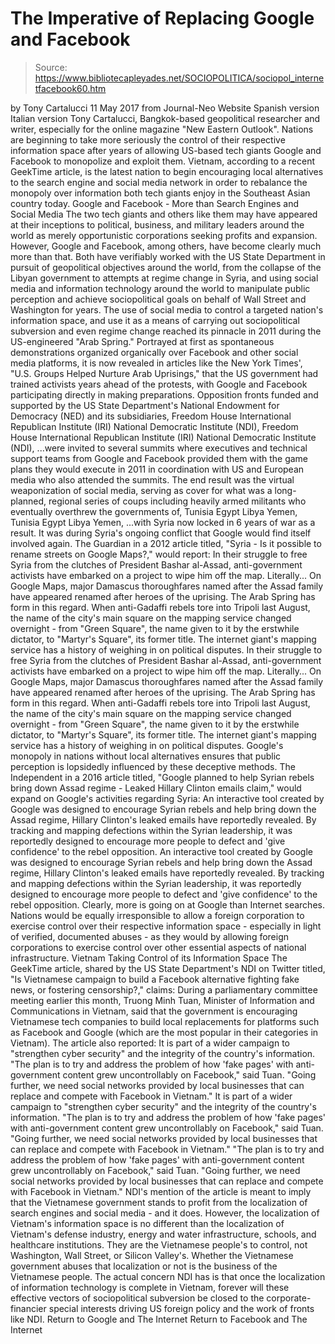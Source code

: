 # The Imperative of Replacing Google and Facebook

> Source: https://www.bibliotecapleyades.net/SOCIOPOLITICA/sociopol_internetfacebook60.htm

by Tony Cartalucci 11 May 2017
from Journal-Neo Website
Spanish version
Italian version
Tony Cartalucci, Bangkok-based geopolitical researcher and writer, especially for the online magazine "New Eastern Outlook".
Nations are beginning to take more seriously the control of their respective information space after years of allowing US-based tech giants Google and Facebook to monopolize and exploit them. Vietnam, according to a recent GeekTime article, is the latest nation to begin encouraging local alternatives to the search engine and social media network in order to rebalance the monopoly over information both tech giants enjoy in the Southeast Asian country today.
Google and Facebook - More than Search Engines and Social Media The two tech giants and others like them may have appeared at their inceptions to political, business, and military leaders around the world as merely opportunistic corporations seeking profits and expansion. However, Google and Facebook, among others, have become clearly much more than that. Both have verifiably worked with the US State Department in pursuit of geopolitical objectives around the world, from the collapse of the Libyan government to attempts at regime change in Syria, and using social media and information technology around the world to manipulate public perception and achieve sociopolitical goals on behalf of Wall Street and Washington for years. The use of social media to control a targeted nation's information space, and use it as a means of carrying out sociopolitical subversion and even regime change reached its pinnacle in 2011 during the US-engineered "Arab Spring."
Portrayed at first as spontaneous demonstrations organized organically over Facebook and other social media platforms, it is now revealed in articles like the New York Times', "U.S. Groups Helped Nurture Arab Uprisings," that the US government had trained activists years ahead of the protests, with Google and Facebook participating directly in making preparations.
Opposition fronts funded and supported by the US State Department's National Endowment for Democracy (NED) and its subsidiaries,
Freedom House International Republican Institute (IRI) National Democratic Institute (NDI),
Freedom House
International Republican Institute (IRI)
National Democratic Institute (NDI),
...were invited to several summits where executives and technical support teams from Google and Facebook provided them with the game plans they would execute in 2011 in coordination with US and European media who also attended the summits.
The end result was the virtual weaponization of social media, serving as cover for what was a long-planned, regional series of coups including heavily armed militants who eventually overthrew the governments of,
Tunisia Egypt Libya Yemen,
Tunisia
Egypt
Libya
Yemen,
...with Syria now locked in 6 years of war as a result.
It was during Syria's ongoing conflict that Google would find itself involved again.
The Guardian in a 2012 article titled, "Syria - Is it possible to rename streets on Google Maps?," would report:
In their struggle to free Syria from the clutches of President Bashar al-Assad, anti-government activists have embarked on a project to wipe him off the map. Literally... On Google Maps, major Damascus thoroughfares named after the Assad family have appeared renamed after heroes of the uprising. The Arab Spring has form in this regard. When anti-Gadaffi rebels tore into Tripoli last August, the name of the city's main square on the mapping service changed overnight - from "Green Square", the name given to it by the erstwhile dictator, to "Martyr's Square", its former title. The internet giant's mapping service has a history of weighing in on political disputes.
In their struggle to free Syria from the clutches of President Bashar al-Assad, anti-government activists have embarked on a project to wipe him off the map. Literally...
On Google Maps, major Damascus thoroughfares named after the Assad family have appeared renamed after heroes of the uprising. The Arab Spring has form in this regard.
When anti-Gadaffi rebels tore into Tripoli last August, the name of the city's main square on the mapping service changed overnight - from "Green Square", the name given to it by the erstwhile dictator, to "Martyr's Square", its former title.
The internet giant's mapping service has a history of weighing in on political disputes.
Google's monopoly in nations without local alternatives ensures that public perception is lopsidedly influenced by these deceptive methods.
The Independent in a 2016 article titled, "Google planned to help Syrian rebels bring down Assad regime - Leaked Hillary Clinton emails claim," would expand on Google's activities regarding Syria:
An interactive tool created by Google was designed to encourage Syrian rebels and help bring down the Assad regime, Hillary Clinton's leaked emails have reportedly revealed. By tracking and mapping defections within the Syrian leadership, it was reportedly designed to encourage more people to defect and 'give confidence' to the rebel opposition.
An interactive tool created by Google was designed to encourage Syrian rebels and help bring down the Assad regime, Hillary Clinton's leaked emails have reportedly revealed.
By tracking and mapping defections within the Syrian leadership, it was reportedly designed to encourage more people to defect and 'give confidence' to the rebel opposition.
Clearly, more is going on at Google than Internet searches.
Nations would be equally irresponsible to allow a foreign corporation to exercise control over their respective information space - especially in light of verified, documented abuses - as they would by allowing foreign corporations to exercise control over other essential aspects of national infrastructure.
Vietnam Taking Control of its Information Space
The GeekTime article, shared by the US State Department's NDI on Twitter titled, "Is Vietnamese campaign to build a Facebook alternative fighting fake news, or fostering censorship?," claims:
During a parliamentary committee meeting earlier this month, Truong Minh Tuan, Minister of Information and Communications in Vietnam, said that the government is encouraging Vietnamese tech companies to build local replacements for platforms such as Facebook and Google (which are the most popular in their categories in Vietnam).
The article also reported:
It is part of a wider campaign to "strengthen cyber security" and the integrity of the country's information. "The plan is to try and address the problem of how 'fake pages' with anti-government content grew uncontrollably on Facebook," said Tuan. "Going further, we need social networks provided by local businesses that can replace and compete with Facebook in Vietnam."
It is part of a wider campaign to "strengthen cyber security" and the integrity of the country's information.
"The plan is to try and address the problem of how 'fake pages' with anti-government content grew uncontrollably on Facebook," said Tuan. "Going further, we need social networks provided by local businesses that can replace and compete with Facebook in Vietnam."
"The plan is to try and address the problem of how 'fake pages' with anti-government content grew uncontrollably on Facebook," said Tuan.
"Going further, we need social networks provided by local businesses that can replace and compete with Facebook in Vietnam."
NDI's mention of the article is meant to imply that the Vietnamese government stands to profit from the localization of search engines and social media - and it does.
However, the localization of Vietnam's information space is no different than the localization of Vietnam's defense industry, energy and water infrastructure, schools, and healthcare institutions.
They are the Vietnamese people's to control, not Washington, Wall Street, or Silicon Valley's. Whether the Vietnamese government abuses that localization or not is the business of the Vietnamese people.
The actual concern NDI has is that once the localization of information technology is complete in Vietnam, forever will these effective vectors of sociopolitical subversion be closed to the corporate-financier special interests driving US foreign policy and the work of fronts like NDI.
Return to Google and The Internet
Return to Facebook and The Internet
